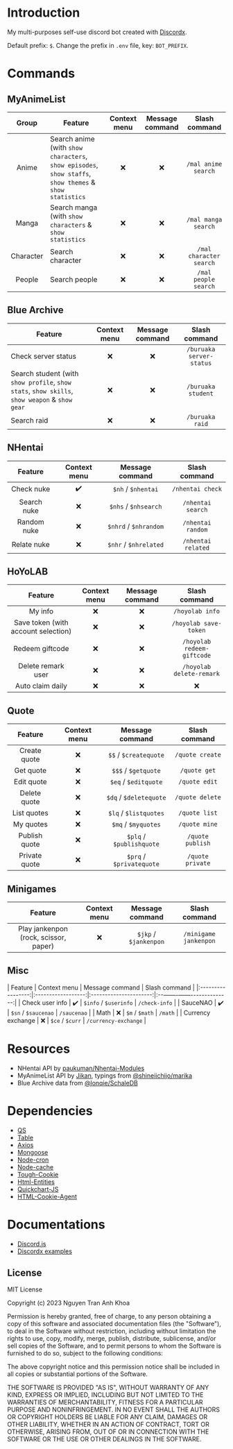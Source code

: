 # Introduction

My multi-purposes self-use discord bot created with [Discordx](https://discordx.js.org/docs/discordx/getting-started).

Default prefix: `$`. Change the prefix in `.env` file, key: `BOT_PREFIX`.
# Commands

## MyAnimeList

|   Group   | Feature                                                                                                 | Context menu | Message command |      Slash command      |
|:---------:|---------------------------------------------------------------------------------------------------------|:------------:|:---------------:|:-----------------------:|
|   Anime   | Search anime (with `show characters`, `show episodes`, `show staffs`, `show themes` & `show statistics` |      :x:     |       :x:       |   `/mal anime search`   |
|   Manga   | Search manga (with `show characters` & `show statistics`                                                |      :x:     |       :x:       | `/mal manga search`     |
| Character | Search character                                                                                        |      :x:     |       :x:       | `/mal character search` |
|   People  | Search people                                                                                           |      :x:     |       :x:       | `/mal people search`    |

## Blue Archive

| Feature                                                                                       | Context menu | Message command |       Slash command      |
|-----------------------------------------------------------------------------------------------|:------------:|:---------------:|:------------------------:|
| Check server status                                                                           |      :x:     |       :x:       | `/buruaka server-status` |
| Search student (with `show profile`, `show stats`, `show skills`, `show weapon` & `show gear` |      :x:     |       :x:       |    `/buruaka student`    |
| Search raid                                                                                   |      :x:     |       :x:       |      `/buruaka raid`     |

## NHentai

|   Feature  | Context menu |    Message command   |   Slash command   |
|:-----------:|:------------:|:--------------------:|:-----------------:|
| Check nuke  |  :heavy_check_mark: | `$nh` / `$nhentai` |  `/nhentai check` |
| Search nuke  |      :x:     | `$nhs` / `$nhsearch` |  `/nhentai search` |
| Random nuke  |      :x:     | `$nhrd` / `$nhrandom` |  `/nhentai random` |
| Relate nuke  |      :x:     | `$nhr` / `$nhrelated` |  `/nhentai related` |

## HoYoLAB

|     Feature    | Context menu | Message command |       Slash command       |
|:---------------:|:------------:|:---------------:|:-------------------------:|
|     My info     |      :x:     |       :x:       |      `/hoyolab info`      |
| Save token (with account selection)      |      :x:     |       :x:       |   `/hoyolab save-token`   |
| Redeem giftcode  |      :x:     |       :x:       | `/hoyolab redeem-giftcode` |
| Delete remark user |      :x:     |       :x:       | `/hoyolab delete-remark` |
| Auto claim daily |      :x:     |       :x:       |            :x:           |

## Quote

|    Feature   | Context menu |      Message command     |   Slash command  |
|:-------------:|:------------:|:------------------------:|:----------------:|
| Create quote  |      :x:     |   `$$` / `$createquote`  |  `/quote create` |
| Get quote     |      :x:     |    `$$$` / `$getquote`   |   `/quote get`   |
| Edit quote    |      :x:     |   `$eq` / `$editquote`   |   `/quote edit`  |
| Delete quote  |      :x:     |  `$dq` / `$deletequote`  |  `/quote delete` |
| List quotes   |      :x:     |   `$lq` / `$listquotes`  |   `/quote list`  |
| My quotes     |      :x:     |    `$mq` / `$myquotes`   |   `/quote mine`  |
| Publish quote |      :x:     | `$plq` / `$publishquote` | `/quote publish` |
| Private quote |      :x:     | `$prq` / `$privatequote` | `/quote private` |

## Minigames

|                Feature               | Context menu |     Message command     |       Slash command       |
|:-------------------------------------:|:------------:|:-----------------------:|:-------------------------:|
| Play jankenpon (rock, scissor, paper) |      :x:     | `$jkp` / `$jankenpon` |   `/minigame jankenpon`   |


## Misc

|      Feature      |    Context menu    |     Message command    |     Slash command     |
|:-----------------:|:------------------:|:----------------------:|:--――-――--------------:|
| Check user info   | :heavy_check_mark: | `$info` / `$userinfo`  |     `/check-info`     |
| SauceNAO          | :heavy_check_mark: |  `$sn` / `$saucenao`   |      `/saucenao`      |
| Math              |         :x:        |     `$m` / `$math`     |     `/math`           |
| Currency exchange |         :x:        |     `$ce` / `$curr`    | `/currency-exchange`  |

# Resources

- NHentai API by [paukuman/Nhentai-Modules](https://github.com/paukuman/Nhentai-Modules)
- MyAnimeList API by [Jikan](https://github.com/jikan-me/jikan), typings from [@shineiichijo/marika](https://github.com/LuckyYam/Marika)
- Blue Archive data from [@lonqie/SchaleDB](https://github.com/lonqie/SchaleDB)

# Dependencies

- [QS](https://github.com/ljharb/qs)
- [Table](https://github.com/gajus/table)
- [Axios](https://axios-http.com)
- [Mongoose](https://mongoosejs.com)
- [Node-cron](https://github.com/kelektiv/node-cron)
- [Node-cache](https://github.com/node-cache/node-cache)
- [Tough-Cookie](https://github.com/salesforce/tough-cookie)
- [Html-Entities](https://github.com/mdevils/html-entities)
- [Quickchart-JS](https://github.com/typpo/quickchart-js)
- [HTML-Cookie-Agent](https://github.com/3846masa/http-cookie-agent)

# Documentations

- [Discord.js](https://discordx.js.org/docs/discordx/getting-started)
- [Discordx examples](https://github.com/discordx-ts/discordx/tree/main/packages/discordx/examples)

## License

MIT License

Copyright (c) 2023 Nguyen Tran Anh Khoa

Permission is hereby granted, free of charge, to any person obtaining a copy
of this software and associated documentation files (the "Software"), to deal
in the Software without restriction, including without limitation the rights
to use, copy, modify, merge, publish, distribute, sublicense, and/or sell
copies of the Software, and to permit persons to whom the Software is
furnished to do so, subject to the following conditions:

The above copyright notice and this permission notice shall be included in all
copies or substantial portions of the Software.

THE SOFTWARE IS PROVIDED "AS IS", WITHOUT WARRANTY OF ANY KIND, EXPRESS OR
IMPLIED, INCLUDING BUT NOT LIMITED TO THE WARRANTIES OF MERCHANTABILITY,
FITNESS FOR A PARTICULAR PURPOSE AND NONINFRINGEMENT. IN NO EVENT SHALL THE
AUTHORS OR COPYRIGHT HOLDERS BE LIABLE FOR ANY CLAIM, DAMAGES OR OTHER
LIABILITY, WHETHER IN AN ACTION OF CONTRACT, TORT OR OTHERWISE, ARISING FROM,
OUT OF OR IN CONNECTION WITH THE SOFTWARE OR THE USE OR OTHER DEALINGS IN THE
SOFTWARE.
